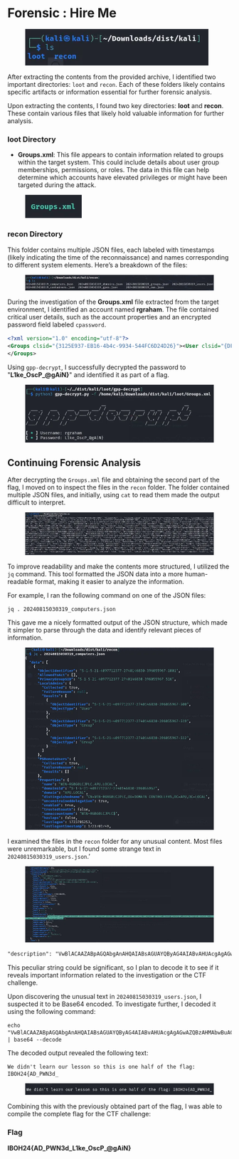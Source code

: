 # Forensic : Hire Me

<figure><img src="../../.gitbook/assets/image (3) (1).png" alt=""><figcaption></figcaption></figure>

After extracting the contents from the provided archive, I identified two important directories: `loot` and `recon`. Each of these folders likely contains specific artifacts or information essential for further forensic analysis.

Upon extracting the contents, I found two key directories: **loot** and **recon**. These contain various files that likely hold valuable information for further analysis.

### loot Directory <a href="#b8d0" id="b8d0"></a>

* **Groups.xml**: This file appears to contain information related to groups within the target system. This could include details about user group memberships, permissions, or roles. The data in this file can help determine which accounts have elevated privileges or might have been targeted during the attack.

<figure><img src="../../.gitbook/assets/image (4) (1).png" alt=""><figcaption></figcaption></figure>

### recon Directory <a href="#aee2" id="aee2"></a>

This folder contains multiple JSON files, each labeled with timestamps (likely indicating the time of the reconnaissance) and names corresponding to different system elements. Here’s a breakdown of the files:

<figure><img src="../../.gitbook/assets/image (5) (1).png" alt=""><figcaption></figcaption></figure>

During the investigation of the **Groups.xml** file extracted from the target environment, I identified an account named **rgraham**. The file contained critical user details, such as the account properties and an encrypted password field labeled `cpassword`.

```xml
<?xml version="1.0" encoding="utf-8"?>
<Groups clsid="{3125E937-EB16-4b4c-9934-544FC6D24D26}"><User clsid="{DF5F1855-51E5-4d24-8B1A-D9BDE98BA1D1}" name="rgraham" image="2" changed="2024-08-15 06:59:13" uid="{BDA116FC-0E8C-4784-887F-71C9573859E3}"><Properties action="U" newName="" fullName="" description="" cpassword="FKhE/Beywcp8ZLLxH6LszmcuRiXceWaeEXvSJ5jKyJjqJ9vAidZiHVebDcE6n+Wi" changeLogon="0" noChange="0" neverExpires="0" acctDisabled="0" userName="rgraham"/></User>
</Groups>
```

Using `gpp-decrypt`, I successfully decrypted the password to "**L1ke\_OscP\_@gAiN}**" and identified it as part of a flag.

<figure><img src="../../.gitbook/assets/image (6) (1).png" alt=""><figcaption></figcaption></figure>

## Continuing Forensic Analysis

After decrypting the `Groups.xml` file and obtaining the second part of the flag, I moved on to inspect the files in the `recon` folder. The folder contained multiple JSON files, and initially, using `cat` to read them made the output difficult to interpret.

<figure><img src="../../.gitbook/assets/image (7) (1).png" alt=""><figcaption></figcaption></figure>

To improve readability and make the contents more structured, I utilized the `jq` command. This tool formatted the JSON data into a more human-readable format, making it easier to analyze the information.

For example, I ran the following command on one of the JSON files:

```
jq . 20240815030319_computers.json
```

This gave me a nicely formatted output of the JSON structure, which made it simpler to parse through the data and identify relevant pieces of information.

<figure><img src="../../.gitbook/assets/image (9) (1).png" alt=""><figcaption></figcaption></figure>

I examined the files in the `recon` folder for any unusual content. Most files were unremarkable, but I found some strange text in `20240815030319_users.json`.’

<figure><img src="../../.gitbook/assets/image (10) (1).png" alt=""><figcaption></figcaption></figure>

```xml
"description": "VwBlACAAZABpAGQAbgAnAHQAIABsAGUAYQByAG4AIABvAHUAcgAgAGwAZQBzAHMAbwBuACAAcwBvACAAdABoAGkAcwAgAGkAcwAgAG8AbgBlACAAaABhAGwAZgAgAG8AZgAgAHQAaABlACAAZgBsAGEAZwA6ACAASQBCAE8ASAAyADQAewBBAEQAXwBQAFcATgAzAGQAXwA=",                                                                                                                                                    

```

This peculiar string could be significant, so I plan to decode it to see if it reveals important information related to the investigation or the CTF challenge.

Upon discovering the unusual text in `20240815030319_users.json`, I suspected it to be Base64 encoded. To investigate further, I decoded it using the following command:

```
echo "VwBlACAAZABpAGQAbgAnAHQAIABsAGUAYQByAG4AIABvAHUAcgAgAGwAZQBzAHMAbwBuACAAcwBvACAAdABoAGkAcwAgAGkAcwAgAG8AbgBlACAAaABhAGwAZgAgAG8AZgAgAHQAaABlACAAZgBsAGEAZgA6ACAASQBCAE8ASAAyADQAewBBAEQAXwBQAFcATgAzAGQAXwA=" | base64 --decode
```

The decoded output revealed the following text:

```
We didn't learn our lesson so this is one half of the flag: IBOH24{AD_PWN3d_
```

<figure><img src="../../.gitbook/assets/image (11) (1).png" alt=""><figcaption></figcaption></figure>

Combining this with the previously obtained part of the flag, I was able to compile the complete flag for the CTF challenge:

### Flag

**IBOH24{AD\_PWN3d\_L1ke\_OscP\_@gAiN}**
